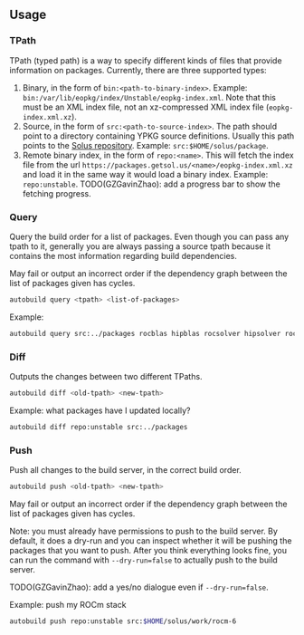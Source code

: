 ## Usage

### TPath

TPath (typed path) is a way to specify different kinds of files that provide
information on packages. Currently, there are three supported types:

1. Binary, in the form of `bin:<path-to-binary-index>`. Example: 
   `bin:/var/lib/eopkg/index/Unstable/eopkg-index.xml`. Note that this must be
   an XML index file, not an xz-compressed XML index file (`eopkg-index.xml.xz`).
2. Source, in the form of `src:<path-to-source-index>`. The path should point to
   a directory containing YPKG source definitions. Usually this path points to
   the [Solus repository](https://github.com/getsolus/packages).
   Example: `src:$HOME/solus/package`.
3. Remote binary index, in the form of `repo:<name>`. This will fetch the index
   file from the url `https://packages.getsol.us/<name>/eopkg-index.xml.xz` and
   load it in the same way it would load a binary index. Example:
   `repo:unstable`.
   TODO(GZGavinZhao): add a progress bar to show the fetching progress.

### Query

Query the build order for a list of packages. Even though you can pass any tpath
to it, generally you are always passing a source tpath because it contains the
most information regarding build dependencies.

May fail or output an incorrect order if the dependency graph between the list 
of packages given has cycles.

```bash
autobuild query <tpath> <list-of-packages>
```

Example:
```bash
autobuild query src:../packages rocblas hipblas rocsolver hipsolver rocfft hipfft
```

### Diff

Outputs the changes between two different TPaths.

```bash
autobuild diff <old-tpath> <new-tpath>
```

Example: what packages have I updated locally?
```bash
autobuild diff repo:unstable src:../packages
```

### Push

Push all changes to the build server, in the correct build order.

```bash
autobuild push <old-tpath> <new-tpath>
```

May fail or output an incorrect order if the dependency graph between the list 
of packages given has cycles.

Note: you must already have permissions to push to the build server. By default,
it does a dry-run and you can inspect whether it will be pushing the packages
that you want to push. After you think everything looks fine, you can run the
command with `--dry-run=false` to actually push to the build server.

TODO(GZGavinZhao): add a yes/no dialogue even if `--dry-run=false`.

Example: push my ROCm stack
```bash
autobuild push repo:unstable src:$HOME/solus/work/rocm-6
```

